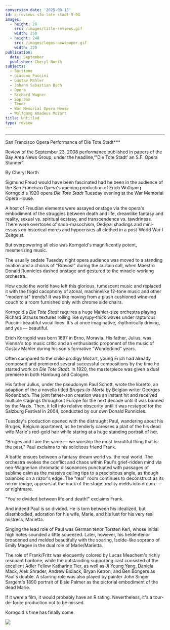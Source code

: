 ```yaml
---
conversion date: '2025-08-13'
id: c-reviews-sfo-tote-stadt-9-08
images:
  - height: 28
    src: /images/title-reviews.gif
    width: 250
  - height: 248
    src: /images/logos-newspaper.gif
    width: 220
publication:
  date: September
  publisher: Cheryl North
subjects:
  - Baritone
  - Giacomo Puccini
  - Gustav Mahler
  - Johann Sebastian Bach
  - Opera
  - Richard Wagner
  - Soprano
  - Tenor
  - War Memorial Opera House
  - Wolfgang Amadeus Mozart
title: Untitled
type: review
---
```


***

San Francisco Opera Performance of Die Tote Stadt***

Review of the September 23, 2008 performance published in papers of the Bay Area News Group, under the headline,"'Die Tote Stadt' an S.F. Opera Stunner".

By Cheryl North

Sigmund Freud would have been fascinated had he been in the audience of the San Francisco Opera's opening production of Erich Wolfgang Korngold's 1920 opera *Die Tote Stadt* Tuesday evening at the War Memorial Opera House.

A host of Freudian elements were assayed onstage via the opera's embodiment of the struggles between death and life, dreamlike fantasy and reality, sexual vs. spiritual ecstasy, and transcendence vs. tawdriness. There were overtones of sado-masochism, Oedipal shadings and mini-essays on historical mores and hypocrisies all clothed in a post-World War I Zeitgeist.

But overpowering all else was Korngold's magnificently potent, mesmerizing music.

The usually sedate Tuesday night opera audience was moved to a standing ovation and a chorus of "Bravos!" during the curtain call, when Maestro Donald Runnicles dashed onstage and gestured to the miracle-working orchestra.

How could the world have left this glorious, tumescent music and replaced it with the frigid cacophony of atonal, machinelike 12-tone music and other "modernist" trends? It was like moving from a plush cushioned wine-red couch to a room furnished only with chrome side chairs.

Korngold's *Die Tote Stadt* requires a huge Mahler-size orchestra playing Richard Strauss textures roiling like syrupy-thick waves under rapturous Puccini-beautiful vocal lines. It's at once imaginative, rhythmically driving, and yes — beautiful.

Erich Korngold was born 1897 in Brno, Moravia. His father, Julius, was Vienna's top music critic and an enthusiastic proponent of the music of Gustav Mahler during his son's formative "Wunderkind" years.

Often compared to the child-prodigy Mozart, young Erich had already composed and premiered several successful compositions by the time he started work on *Die Tote Stadt*. In 1920, the masterpiece was given a dual premiere in both Hamburg and Cologne.

His father Julius, under the pseudonym Paul Schott, wrote the libretto, an adaption of the a novella titled *Bruges-la-Morte* by Belgian writer Georges Rodenbach. The joint father-son creation was an instant hit and received multiple stagings throughout Europe for the next decade until it was banned by the Nazis. Then, it fell into relative obscurity until it was restaged for the Salzburg Festival in 2004, conducted by our own Donald Runnicles.

Tuesday's production opened with the distraught Paul, wandering about his Bruges, Belgium apartment, as he tenderly caresses a plait of the his dead wife Marie's red-gold hair while staring at a huge standing portrait of her.

"Bruges and I are the same — we worship the most beautiful thing that is: the past," Paul exclaims to his solicitous friend Frank.

A battle ensues between a fantasy dream world vs. the real world. The orchestra evokes the conflict and chaos within Paul's grief-ridden mind via neo-Wagnerian chromatic dissonances punctuated with passages of sublime calm as the massive ceiling tips to a precipitous angle, as though balanced on a razor's edge. The "real" room continues to deconstruct as its mirror image, appears at the back of the stage: reality melds into dream — or nightmare.

"You're divided between life and death!" exclaims Frank.

And indeed Paul is so divided. He is torn between his idealized, but disembodied, adoration for his wife, Marie, and his lust for his very real mistress, Marietta.

Singing the lead role of Paul was German tenor Torsten Kerl, whose initial high notes sounded a little squeezed. Later, however, his heldentenor broadened and melded beautifully with the soaring, Isolde-like soprano of Emily Magee in the dual role of Marie/Marietta.

The role of Frank/Fritz was eloquently colored by Lucas Meachem's richly resonant baritone, while the outstanding supporting cast consisted of the excellent Adler Fellow Katharine Tier, as well as Ji Young Yang, Daniela Mack, Alek Shrader, Andrew Bidlack, Bryan Ketron, and Ben Bongers as Paul's double. A starring role was also played by painter John Singer Sargent's 1890 portrait of Elsie Palmer as the pictorial embodiment of the dead Marie.

If it were a film, it would probably have an R rating. Nevertheless, it's a tour-de-force production not to be missed.

Korngold's time has finally come.

![](/images/logos-newspaper.gif)

